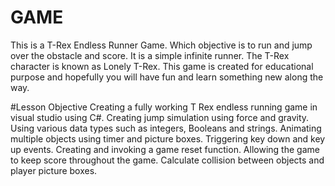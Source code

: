 # GAME
This is a T-Rex Endless Runner Game.
Which objective is to run and jump over the obstacle and score.
It is a simple infinite runner. 
The T-Rex character is known as Lonely T-Rex.
This game is created for educational purpose and hopefully you will have fun and learn something new along the way.

#Lesson Objective
Creating a fully working T Rex endless running game in visual studio using C#.
Creating jump simulation using force and gravity.
Using various data types such as integers, Booleans and strings.
Animating multiple objects using timer and picture boxes.
Triggering key down and key up events.
Creating and invoking a game reset function.
Allowing the game to keep score throughout the game.
Calculate collision between objects and player picture boxes.
